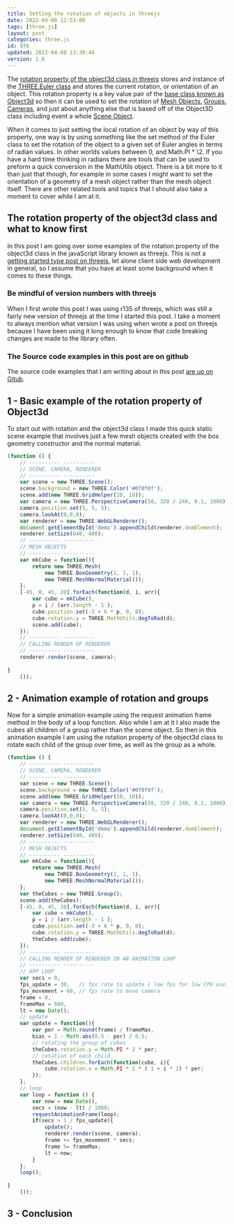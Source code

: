 ```yaml
---
title: Setting the rotation of objects in threejs
date: 2022-04-08 12:53:00
tags: [three.js]
layout: post
categories: three.js
id: 976
updated: 2022-04-08 13:30:44
version: 1.6
---
```


The [rotation property of the object3d class in threejs](https://threejs.org/docs/#api/en/core/Object3D.rotation) stores and instance of the [THREE.Euler class](/2021/04/28/threejs-euler/) and stores the current rotation, or orientation of an object. This rotation property is a key value pair of the [base class known as Object3d](/2018/04/23/threejs-object3d/) so then it can be used to set the rotation of [Mesh Objects](/2018/05/04/threejs-mesh/), [Groups](/2018/05/16/threejs-grouping-mesh-objects/), [Cameras](/2018/04/06/threejs-camera/), and just about anything else that is based off of the Object3D class including event a whole [Scene Object](/2018/05/03/threejs-scene/).

When it comes to just setting the local rotation of an object by way of this property, one way is by using something like the set method of the Euler class to set the rotation of the object to a given set of Euler angles in terms of radian values. In other worlds values between 0, and Math.PI \* \2. If you have a hard time thinking in radians there are tools that can be used to preform a quick conversion in the MathUtils object. There is a bit more to it than just that though, for example in some cases I might want to set the orientation of a geometry of a mesh object rather than the mesh object itself. There are other related tools and topics that I should also take a moment to cover while I am at it.

<!-- more -->

## The rotation property of the object3d class and what to know first

In this post I am going over some examples of the rotation property of the object3d class in the javaScript library known as threejs. This is not a [getting started type post on threejs](/2018/04/04/threejs-getting-started/), let alone client side web development in general, so I assume that you have at least some background when it comes to these things.

### Be mindful of version numbers with threejs

When I first wrote this post I was using r135 of threejs, which was still a fairly new version of threejs at the time I started this post. I take a moment to always mention what version I was using when wrote a post on threejs because I have been using it long enough to know that code breaking changes are made to the library often.

### The Source code examples in this post are on github

The source code examples that I am writing about in this post [are up on Gitub](https://github.com/dustinpfister/test_threejs/tree/master/views/forpost/threejs-object3d-rotation).

## 1 - Basic example of the rotation property of Object3d

To start out with rotation and the object3d class I made this quick static scene example that involves just a few mesh objects created with the box geometry constructor and the normal material.

```js
(function () {
    // ---------- ----------
    // SCENE, CAMERA, RENDERER
    // ---------- ----------
    var scene = new THREE.Scene();
    scene.background = new THREE.Color('#0f0f0f');
    scene.add(new THREE.GridHelper(10, 10));
    var camera = new THREE.PerspectiveCamera(50, 320 / 240, 0.1, 1000);
    camera.position.set(5, 5, 5);
    camera.lookAt(0,0,0);
    var renderer = new THREE.WebGLRenderer();
    document.getElementById('demo').appendChild(renderer.domElement);
    renderer.setSize(640, 480);
    // ---------- ----------
    // MESH OBJECTS
    // ---------- ----------
    var mkCube = function(){
        return new THREE.Mesh(
            new THREE.BoxGeometry(1, 1, 1),
            new THREE.MeshNormalMaterial());
    };
    [-45, 0, 45, 20].forEach(function(d, i, arr){
        var cube = mkCube(),
        p = i / (arr.length - 1 );
        cube.position.set(-3 + 6 * p, 0, 0);
        cube.rotation.y = THREE.MathUtils.degToRad(d);
        scene.add(cube);
    });
    // ---------- ----------
    // CALLING RENDER OF RENDERER
    // ---------- ----------
    renderer.render(scene, camera);
 
}
    ());
```

## 2 - Animation example of rotation and groups

Now for a simple animation example using the request animation frame method in the body of a loop function. Also while I am at it I also made the cubes all children of a group rather than the scene object. So then in this animation example I am using the rotation property of the object3d class to rotate each child of the group over time, as well as the group as a whole.

```js
(function () {
    // ---------- ----------
    // SCENE, CAMERA, RENDERER
    // ---------- ----------
    var scene = new THREE.Scene();
    scene.background = new THREE.Color('#0f0f0f');
    scene.add(new THREE.GridHelper(10, 10));
    var camera = new THREE.PerspectiveCamera(50, 320 / 240, 0.1, 1000);
    camera.position.set(5, 5, 5);
    camera.lookAt(0,0,0);
    var renderer = new THREE.WebGLRenderer();
    document.getElementById('demo').appendChild(renderer.domElement);
    renderer.setSize(640, 480);
    // ---------- ----------
    // MESH OBJECTS
    // ---------- ----------
    var mkCube = function(){
        return new THREE.Mesh(
            new THREE.BoxGeometry(1, 1, 1),
            new THREE.MeshNormalMaterial());
    };
    var theCubes = new THREE.Group();
    scene.add(theCubes);
    [-45, 0, 45, 20].forEach(function(d, i, arr){
        var cube = mkCube(),
        p = i / (arr.length - 1 );
        cube.position.set(-3 + 6 * p, 0, 0);
        cube.rotation.y = THREE.MathUtils.degToRad(d);
        theCubes.add(cube);
    });
    // ---------- ----------
    // CALLING RENDER OF RENDERER IN AN ANIMATION LOOP
    // ---------- ----------
    // APP LOOP
    var secs = 0,
    fps_update = 30,   // fps rate to update ( low fps for low CPU use, but choppy video )
    fps_movement = 60, // fps rate to move camera
    frame = 0,
    frameMax = 600,
    lt = new Date();
    // update
    var update = function(){
        var per = Math.round(frame) / frameMax,
        bias = 1 - Math.abs(0.5 - per) / 0.5;
        // rotating the group of cubes
        theCubes.rotation.y = Math.PI * 2 * per;
        // rotation of each child
        theCubes.children.forEach(function(cube, i){
            cube.rotation.x = Math.PI * 2 * ( 1 + i * 2) * per;
        });
    };
    // loop
    var loop = function () {
        var now = new Date(),
        secs = (now - lt) / 1000;
        requestAnimationFrame(loop);
        if(secs > 1 / fps_update){
            update();
            renderer.render(scene, camera);
            frame += fps_movement * secs;
            frame %= frameMax;
            lt = now;
        }
    };
    loop();
 
}
    ());
```

## 3 - Conclusion
